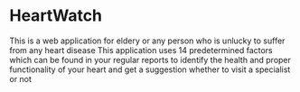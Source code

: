 # HeartWatch

This is a web application for eldery or any person who is unlucky to suffer from any heart disease
This application uses 14 predetermined factors which can be found in your regular reports to identify the health and proper functionality of your heart and get a suggestion whether to visit a specialist or not
